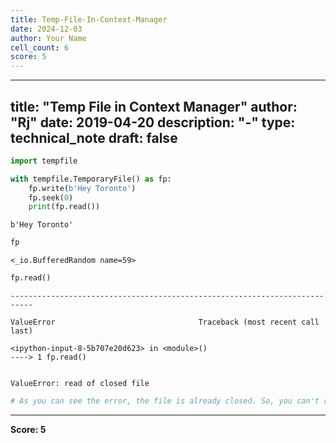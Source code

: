 ```yaml
---
title: Temp-File-In-Context-Manager
date: 2024-12-03
author: Your Name
cell_count: 6
score: 5
---
```


---
title: "Temp File in Context Manager"
author: "Rj"
date: 2019-04-20
description: "-"
type: technical_note
draft: false
---

```python
import tempfile
```


```python
with tempfile.TemporaryFile() as fp:
    fp.write(b'Hey Toronto')
    fp.seek(0)
    print(fp.read())
```

    b'Hey Toronto'



```python
fp
```




    <_io.BufferedRandom name=59>




```python
fp.read()
```


    ---------------------------------------------------------------------------

    ValueError                                Traceback (most recent call last)

    <ipython-input-8-5b707e20d623> in <module>()
    ----> 1 fp.read()
    

    ValueError: read of closed file



```python
# As you can see the error, the file is already closed. So, you can't read anymore
```


---
**Score: 5**